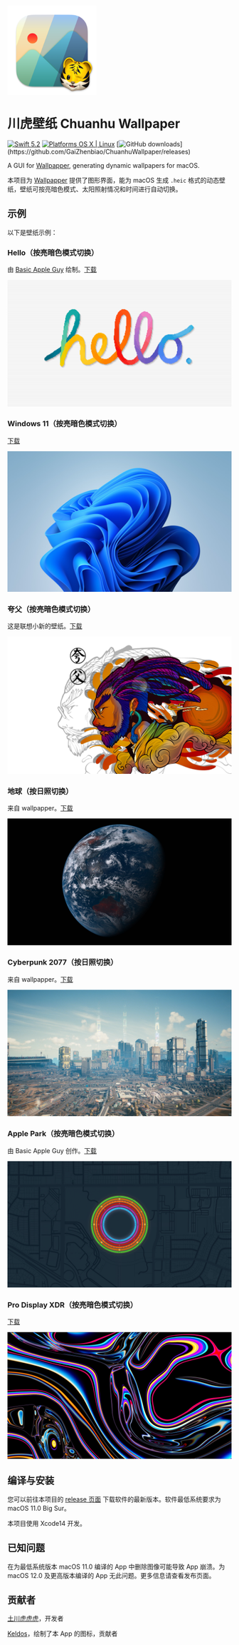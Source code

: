 <img src="resources/chWallpaper.png" width="200px">

# 川虎壁纸 Chuanhu Wallpaper

[![Swift 5.2](https://img.shields.io/badge/Swift-5.2-orange.svg?style=flat)](https://developer.apple.com/swift/)
[![Platforms OS X \| Linux](https://img.shields.io/badge/Platforms-macOS%20-lightgray.svg?style=flat)](https://developer.apple.com/swift/)
[![GitHub downloads](https://img.shields.io/github/downloads/GaiZhenbiao/ChuanhuWallpaper/total?)](https://github.com/GaiZhenbiao/ChuanhuWallpaper/releases)

A GUI for [Wallpapper](https://github.com/mczachurski/wallpapper), generating dynamic wallpapers for macOS.

本项目为 [Wallpapper](https://github.com/mczachurski/wallpapper) 提供了图形界面，能为 macOS 生成 `.heic` 格式的动态壁纸，壁纸可按亮暗色模式、太阳照射情况和时间进行自动切换。

## 示例

以下是壁纸示例：

### Hello（按亮暗色模式切换）

由 [Basic Apple Guy](https://basicappleguy.com/basicappleblog/hello-20) 绘制。[下载](https://www.icloud.com.cn/iclouddrive/012EtxZCzufN9Ci4RurixpoUg#hello)

![Hello](resources/hello.jpeg)

### Windows 11（按亮暗色模式切换）

[下载](https://www.icloud.com.cn/iclouddrive/0dd8CSI3QFfRxyAf9YlJs-fig#bloom)

![Bloom](resources/bloom.png)


### 夸父（按亮暗色模式切换）

这是联想小新的壁纸。[下载](https://www.icloud.com.cn/iclouddrive/051Yu23joU5LfVuy3Wd5YALrQ)

![夸父](resources/夸父.jpeg)

### 地球（按日照切换）

来自 wallpapper。[下载](https://www.icloud.com.cn/iclouddrive/03eLDbNObIa6N8b-4ghD7MWOw#Earth_View)

![Earth View](resources/Earth.jpeg)

### Cyberpunk 2077（按日照切换）

来自 wallpapper。[下载](https://www.icloud.com.cn/iclouddrive/00dh81vDc7EFzsdiMrJZUdbTA#cyberpunk)

![Cyberpunk](resources/cyberpunk.png)

### Apple Park（按亮暗色模式切换）

由 Basic Apple Guy 创作。[下载](https://www.icloud.com.cn/iclouddrive/0f0WOzeKYpARy9_8kAIJ7nuxg#ApplePark)

![Apple Park](resources/ApplePark.png)

### Pro Display XDR（按亮暗色模式切换）

[下载](https://www.icloud.com.cn/iclouddrive/0acSGBlQ9UCqx0aRjloJynjQg#ProDisplayXDR)

![Pro Display XDR](resources/ProDisplayXDR.png)

## 编译与安装

您可以前往本项目的 [release 页面](https://github.com/GaiZhenbiao/ChuanhuWallpaper/releases/latest) 下载软件的最新版本。软件最低系统要求为 macOS 11.0 Big Sur。

本项目使用 Xcode14 开发。

## 已知问题

在为最低系统版本 macOS 11.0 编译的 App 中删除图像可能导致 App 崩溃。为 macOS 12.0 及更高版本编译的 App 无此问题。更多信息请查看发布页面。

## 贡献者

[土川虎虎虎](https://space.bilibili.com/29125536)，开发者

[Keldos](https://github.com/Keldos-Li)，绘制了本 App 的图标，贡献者
